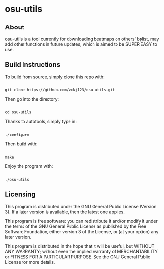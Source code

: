 # osu-utils

## About

osu-utils is a tool currently for downloading beatmaps on others' bplist, may add other functions in future updates, which is aimed to be SUPER EASY to use.

## Build Instructions

To build from source, simply clone this repo with:

```

git clone https://github.com/wxkj123/osu-utils.git

```

Then go into the directory: 

```

cd osu-utils

```

Thanks to autotools, simply type in: 

```

./configure

```

Then build with:

```

make

```

Enjoy the program with: 

```

./osu-utils

```

## Licensing

This program is distributed under the GNU General Public License (Version 3). If a later version is available, then the latest one applies.

This program is free software: you can redistribute it and/or modify it under the terms of the GNU General Public License as published by the Free Software Foundation, either version 3 of the License, or (at your option) any later version.

This program is distributed in the hope that it will be useful, but WITHOUT ANY WARRANTY; without even the implied warranty of MERCHANTABILITY or FITNESS FOR A PARTICULAR PURPOSE. See the GNU General Public License for more details.
